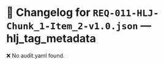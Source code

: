 # 📝 Changelog for `REQ-011-HLJ-Chunk_1-Item_2-v1.0.json` — **hlj_tag_metadata**

❌ No audit.yaml found.
